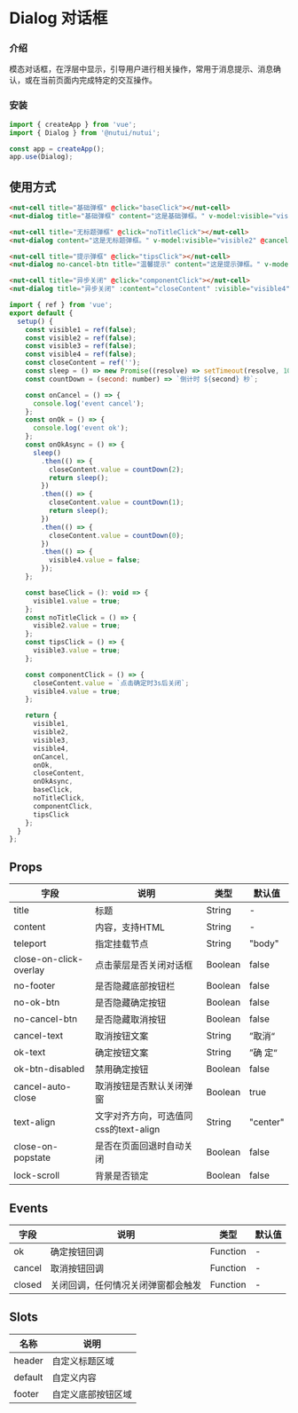 # Dialog 对话框


### 介绍

模态对话框，在浮层中显示，引导用户进行相关操作，常用于消息提示、消息确认，或在当前页面内完成特定的交互操作。

### 安装
    
```javascript
import { createApp } from 'vue';
import { Dialog } from '@nutui/nutui';

const app = createApp();
app.use(Dialog);
```

## 使用方式

```html
<nut-cell title="基础弹框" @click="baseClick"></nut-cell>
<nut-dialog title="基础弹框" content="这是基础弹框。" v-model:visible="visible1" @cancel="onCancel" @ok="onOk" />

<nut-cell title="无标题弹框" @click="noTitleClick"></nut-cell>
<nut-dialog content="这是无标题弹框。" v-model:visible="visible2" @cancel="onCancel" @ok="onOk" />

<nut-cell title="提示弹框" @click="tipsClick"></nut-cell>
<nut-dialog no-cancel-btn title="温馨提示" content="这是提示弹框。" v-model:visible="visible3" @cancel="onCancel" @ok="onOk" />

<nut-cell title="异步关闭" @click="componentClick"></nut-cell>
<nut-dialog title="异步关闭" :content="closeContent" :visible="visible4" @cancel="onCancel" @ok="onOkAsync" />
```

``` javascript
import { ref } from 'vue';
export default {
  setup() {
    const visible1 = ref(false);
    const visible2 = ref(false);
    const visible3 = ref(false);
    const visible4 = ref(false);
    const closeContent = ref('');
    const sleep = () => new Promise((resolve) => setTimeout(resolve, 1000));
    const countDown = (second: number) => `倒计时 ${second} 秒`;

    const onCancel = () => {
      console.log('event cancel');
    };
    const onOk = () => {
      console.log('event ok');
    };
    const onOkAsync = () => {
      sleep()
        .then(() => {
          closeContent.value = countDown(2);
          return sleep();
        })
        .then(() => {
          closeContent.value = countDown(1);
          return sleep();
        })
        .then(() => {
          closeContent.value = countDown(0);
        })
        .then(() => {
          visible4.value = false;
        });
    };

    const baseClick = (): void => {
      visible1.value = true;
    };
    const noTitleClick = () => {
      visible2.value = true;
    };
    const tipsClick = () => {
      visible3.value = true;
    };

    const componentClick = () => {
      closeContent.value = `点击确定时3s后关闭`;
      visible4.value = true;
    };

    return {
      visible1,
      visible2,
      visible3,
      visible4,
      onCancel,
      onOk,
      closeContent,
      onOkAsync,
      baseClick,
      noTitleClick,
      componentClick,
      tipsClick
    };
  }
};
```


## Props

| 字段                   | 说明                                  | 类型    | 默认值   |
|------------------------|---------------------------------------|---------|----------|
| title                  | 标题                                  | String  | -        |
| content                | 内容，支持HTML                        | String  | -        |
| teleport               | 指定挂载节点                          | String  | "body"   |
| close-on-click-overlay | 点击蒙层是否关闭对话框                | Boolean | false    |
| no-footer              | 是否隐藏底部按钮栏                    | Boolean | false    |
| no-ok-btn              | 是否隐藏确定按钮                      | Boolean | false    |
| no-cancel-btn          | 是否隐藏取消按钮                      | Boolean | false    |
| cancel-text            | 取消按钮文案                          | String  | ”取消“   |
| ok-text                | 确定按钮文案                          | String  | ”确 定“  |
| ok-btn-disabled        | 禁用确定按钮                          | Boolean | false    |
| cancel-auto-close      | 取消按钮是否默认关闭弹窗              | Boolean | true     |
| text-align             | 文字对齐方向，可选值同css的text-align | String  | "center" |
| close-on-popstate      | 是否在页面回退时自动关闭              | Boolean | false    |
| lock-scroll            | 背景是否锁定                          | Boolean | false    |


## Events

| 字段   | 说明                               | 类型     | 默认值 |
|--------|------------------------------------|----------|--------|
| ok     | 确定按钮回调                       | Function | -      |
| cancel | 取消按钮回调                       | Function | -      |
| closed | 关闭回调，任何情况关闭弹窗都会触发 | Function | -      |


## Slots

| 名称    | 说明               |
|---------|--------------------|
| header  | 自定义标题区域     |
| default | 自定义内容         |
| footer  | 自定义底部按钮区域 |